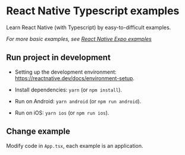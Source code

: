 # React Native Typescript examples

Learn React Native (with Typescript) by easy-to-difficult examples.

*For more basic examples, see [React Native Expo examples](https://github.com/robinhuy/react-native-expo-examples)*

## Run project in development

- Setting up the development environment: https://reactnative.dev/docs/environment-setup.

- Install dependencies: `yarn` (or `npm install`).

- Run on Android: `yarn android` (or `npm run android`).

- Run on iOS: `yarn ios` (or `npm run ios`).

## Change example

Modify code in `App.tsx`, each example is an application.
